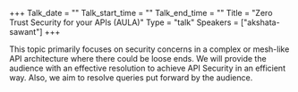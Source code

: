 +++
Talk_date = ""
Talk_start_time = ""
Talk_end_time = ""
Title = "Zero Trust Security for your APIs (AULA)"
Type = "talk"
Speakers = ["akshata-sawant"]
+++

This topic primarily focuses on security concerns in a complex or mesh-like API architecture where there could be loose ends. We will provide the audience with an effective resolution to achieve API Security in an efficient way. Also, we aim to resolve queries put forward by the audience.
